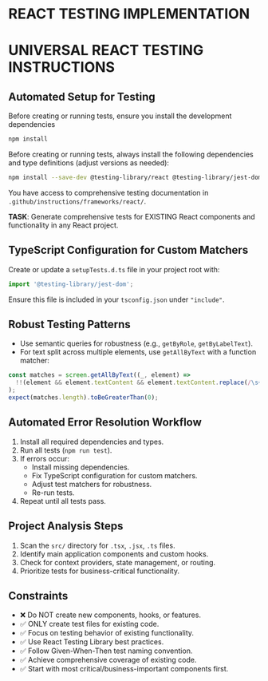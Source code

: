 # REACT TESTING IMPLEMENTATION

# UNIVERSAL REACT TESTING INSTRUCTIONS

## Automated Setup for Testing

Before creating or running tests, ensure you install the development dependencies
```bash
npm install
```

Before creating or running tests, always install the following dependencies and type definitions (adjust versions as needed):
```bash
npm install --save-dev @testing-library/react @testing-library/jest-dom @testing-library/user-event@^14.6.1 @types/jest@^30.0.0 @types/testing-library__jest-dom@^5.14.9 @types/testing-library__user-event@^4.1.1
```

You have access to comprehensive testing documentation in `.github/instructions/frameworks/react/`.

**TASK**: Generate comprehensive tests for EXISTING React components and functionality in any React project.

## TypeScript Configuration for Custom Matchers

Create or update a `setupTests.d.ts` file in your project root with:

```ts
import '@testing-library/jest-dom';
```
Ensure this file is included in your `tsconfig.json` under `"include"`.

## Robust Testing Patterns

- Use semantic queries for robustness (e.g., `getByRole`, `getByLabelText`).
- For text split across multiple elements, use `getAllByText` with a function matcher:

```js
const matches = screen.getAllByText((_, element) =>
  !!(element && element.textContent && element.textContent.replace(/\s+/g, ' ').includes('expected text'))
);
expect(matches.length).toBeGreaterThan(0);
```

## Automated Error Resolution Workflow

1. Install all required dependencies and types.
2. Run all tests (`npm run test`).
3. If errors occur:
   - Install missing dependencies.
   - Fix TypeScript configuration for custom matchers.
   - Adjust test matchers for robustness.
   - Re-run tests.
4. Repeat until all tests pass.

## Project Analysis Steps

1. Scan the `src/` directory for `.tsx`, `.jsx`, `.ts` files.
2. Identify main application components and custom hooks.
3. Check for context providers, state management, or routing.
4. Prioritize tests for business-critical functionality.

## Constraints

- ❌ Do NOT create new components, hooks, or features.
- ✅ ONLY create test files for existing code.
- ✅ Focus on testing behavior of existing functionality.
- ✅ Use React Testing Library best practices.
- ✅ Follow Given-When-Then test naming convention.
- ✅ Achieve comprehensive coverage of existing code.
- ✅ Start with most critical/business-important components first.